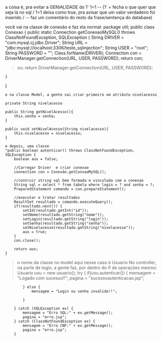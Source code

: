 a coisa é, pra evitar a GENIALIDADE do 1' 1=1 -- (1' = fecha o que quer que seja lá no sql / 1=1 deixa como true, pra avisar que um valor verdadeiro foi inserido / -- faz um comentário do resto da frase/sentença do database)

você vai na classe de conexão e faz ela normal:
package util;
public class Conexao {
    public static Connection getConexaoMySQL() throws ClassNotFoundException, SQLException {
        String DRIVER = "com.mysql.cj.jdbc.Driver";
        String URL = "jdbc:mysql://localhost:3306/teste_sqlinjection";
        String USER = "root";
        String PASSWORD = "";
        Class.forName(DRIVER);
        Connection con = DriverManager.getConnection(URL, USER, PASSWORD);
        return con;
> ou:   return DriverManager.getConnection(URL, USER, PASSWORD);  

    }
}

    e na classe Model, a gente vai criar primeiro um atributo nivelacesso
    
    private String nivelacesso

    public String getNivelAcesso(){
        this.senha = senha;
    }

    public void setNivelAcesso(String nivelacesso){
        this.nivelacesso = nivelacesso;
    }
    
    e depois, uma classe 
    "public boolean autenticar() throws ClassNotFoundException, SQLException {
        boolean aux = false;

        //Carregar Driver  e criar conexao
        connection con = Conexão.getConxaoMySQL();

        //contruir string sql bem formada e vinculada com a conexao
        String sql = select * from tabela where login = ? and senha = ?;
        PreparedStatement comando = con.prepareStatement();

        //executar e tratar resultados
        ResultSet resultado = comando.executeQuery();
        if(resultado.next()) {
            setId(resultado.getInt("id"));
            setNome(resultado.getString("nome"));
            setLogin(resultado.getString("login"));
            setSenha(resultado.getString("senha"));
            setNivelacesso(resultado.getString("nivelacesso"));
            aux = true;
        }
        con.close();

        return aux;
    }

> o nome da classe no model aqui nesse caso é Usuario
    No controller, na parte de login, a gente faz, por dentro do if de operações mesmo:
    Usuario usu = new usuario();
        try { 
            if(usu.autenticar()) {
                mensagem = "Logado com sucesso!!";
                pagina = "sucessoautenticacao.jsp";

            } else {
                mensagem = "Login ou senha invalido!!";
                
            }
 
        } catch (SQLException ex) {
            mensagem = "Erro SQL:" + ex.getMessage();
            pagina = "erro.jsp";
        } catch (ClassNotFoundException ex) {
            mensagem = "Erro CNF:" + ex.getMessage();
            pagina = "erro.jsp";
        }
